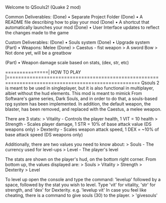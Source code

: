 Welcome to QSouls2! (Quake 2 mod)

Common Deliverables:
(Done)	• Separate Project Folder
(Done)	• A README file describing how to play your mod
(Done)	• A shortcut that automatically launches your mod
(Done)	• User Interface updates to reflect the changes made to the game
  
Custom Deliverables:
(Done)	• Souls system
(Done)	• Upgrade system
(Part)	• Weapons:
	Melee
(Done)		> Caestus - fist weapon
		> A sword
	Bow
		> Not done yet, will be a greatbow
		
(Part)	• Weapon damage scale based on stats, (dex, str, etc)

===============| HOW TO PLAY |====================================================================================================
 	Qsouls 2 is meant to be used in singleplayer, but it is also functional in multiplayer, albiet without the hud elements.
This mod is meant to mimick From Software's game series, Dark Souls, and in order to do that, a souls-based rpg system 
has been implemented. In addition, the default weapon, the blaster, has been removed, and replaced with the Caestus, 
a melee weapon.
  
 There are 3 stats:
  	> Vitality  - Controls the player health, 1 VIT = 10 health
	> Strength  - Scales player damage, 1 STR = 10% of base attack value (DS weapons only)
	> Dexterity - Scales weapon attack speed, 1 DEX = ~10% of base attack speed (DS weapons only)
	
 Additionally, there are two values you need to know about:
	> Souls - The currency used for level-ups
	> Level - The player's level
	
 The stats are shown on the player's hud, on the bottom right corner. From bottom up, the values displayed are:
	> Souls
	> Vitality
	> Strength
	> Dexterity
	> Level
	
To level up open the console and type the command: 'levelup' followed by a space, followed by the stat you wish to level.
Type 'vit' for vitality, 'str' for strength, and 'dex' for Dexterity.
	e.g. 'levelup vit'
In case you feel like cheating, there is a command to give souls (30) to the player.
	> 'givesouls'
